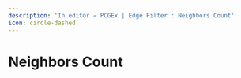 ```yaml
---
description: 'In editor → PCGEx | Edge Filter : Neighbors Count'
icon: circle-dashed
---
```


# Neighbors Count

